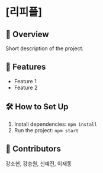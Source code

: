 # [리피플]
## 📌 Overview
Short description of the project.
## 🚀 Features
- Feature 1
- Feature 2
## 🛠 How to Set Up
1. Install dependencies: `npm install`
2. Run the project: `npm start`
## 👥 Contributors
강소현, 강승원, 신예진, 이재동
